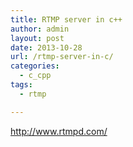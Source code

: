 ```yaml
---
title: RTMP server in c++
author: admin
layout: post
date: 2013-10-28
url: /rtmp-server-in-c/
categories:
  - c_cpp
tags:
  - rtmp

---
```

<http://www.rtmpd.com/>